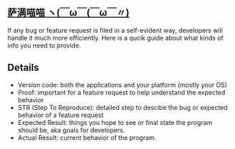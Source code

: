 ## [萨满喵喵 ヽ(￣ω￣(￣ω￣〃)](https://emlvirus.github.io/)

If any bug or feature request is filed in a self-evident way, developers will handle it much more efficiently.
Here is a qucik guide about what kinds of info you need to provide.

## Details

* Version code: both the applications and your platform (mostly your OS)
* Proof: important for a feature request to help understand the expected behavior
* STR (Step To Reproduce): detailed step to descibe the bug or expected behavior of a feature request
* Expected Result: things you hope to see or final state the program should be, aka goals for developers.
* Actual Result: current behavior of the program.
